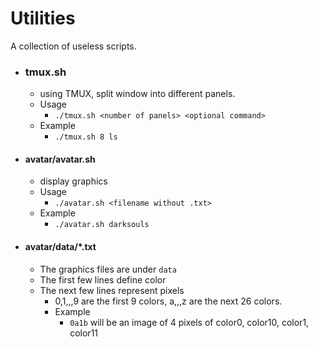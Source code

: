 # Utilities

A collection of useless scripts.

* ### tmux.sh

  * using TMUX, split window into different panels.
  * Usage
    * `./tmux.sh <number of panels> <optional command>`
  * Example
    * `./tmux.sh 8 ls`

* #### avatar/avatar.sh

  * display graphics
  * Usage
    * `./avatar.sh <filename without .txt>`
  * Example
    * `./avatar.sh darksouls`

* #### avatar/data/*.txt

  * The graphics files are under `data`
  * The first few lines define color
  * The next few lines represent pixels
    * 0,1,,,9 are the first 9 colors, a,,,z are the next 26 colors.
    * Example
      * `0a1b` will be an image of 4 pixels of color0, color10, color1, color11